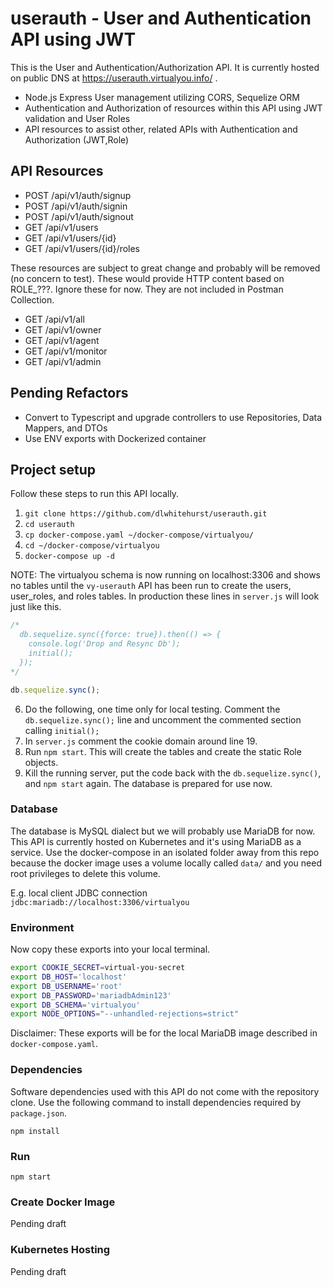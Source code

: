 # userauth - User and Authentication API using JWT

This is the User and Authentication/Authorization API. It is currently hosted on public
DNS at https://userauth.virtualyou.info/ .

- Node.js Express User management utilizing CORS, Sequelize ORM
- Authentication and Authorization of resources within this API using JWT validation and User Roles
- API resources to assist other, related APIs with Authentication and Authorization (JWT,Role)

## API Resources
- POST /api/v1/auth/signup 
- POST /api/v1/auth/signin
- POST /api/v1/auth/signout
- GET /api/v1/users
- GET /api/v1/users/{id}
- GET /api/v1/users/{id}/roles

These resources are subject to great change and probably will be removed (no concern to test). These would provide
HTTP content based on ROLE_???. Ignore these for now. They are not included in Postman Collection.

- GET /api/v1/all
- GET /api/v1/owner
- GET /api/v1/agent
- GET /api/v1/monitor
- GET /api/v1/admin

## Pending Refactors
- Convert to Typescript and upgrade controllers to use Repositories, Data Mappers, and DTOs
- Use ENV exports with Dockerized container

## Project setup
Follow these steps to run this API locally.
1. `git clone https://github.com/dlwhitehurst/userauth.git`
2. `cd userauth`
3. `cp docker-compose.yaml ~/docker-compose/virtualyou/`
4. `cd ~/docker-compose/virtualyou`
5. `docker-compose up -d`

NOTE: The virtualyou schema is now running on localhost:3306 and shows no tables until the `vy-userauth`
API has been run to create the users, user_roles, and roles tables. In production these lines in `server.js`
will look just like this.

```javascript
/*
  db.sequelize.sync({force: true}).then(() => {
    console.log('Drop and Resync Db');
    initial();
  });
*/

db.sequelize.sync();
```
6. Do the following, one time only for local testing. Comment the `db.sequelize.sync();` line and uncomment
   the commented section calling `initial();`
7. In `server.js` comment the cookie domain around line 19.
8. Run `npm start`. This will create the tables and create the static Role objects.
9. Kill the running server, put the code back with the `db.sequelize.sync()`, and `npm start` again. The database is prepared for use
   now.

### Database
The database is MySQL dialect but we will probably use MariaDB for now. This API is currently hosted on
Kubernetes and it's using MariaDB as a service. Use the docker-compose in an isolated folder away from
this repo because the docker image uses a volume locally called `data/` and you need root privileges to
delete this volume.

E.g. local client JDBC connection `jdbc:mariadb://localhost:3306/virtualyou`

### Environment
Now copy these exports into your local terminal.
```bash
export COOKIE_SECRET=virtual-you-secret
export DB_HOST='localhost'
export DB_USERNAME='root'
export DB_PASSWORD='mariadbAdmin123'
export DB_SCHEMA='virtualyou'
export NODE_OPTIONS="--unhandled-rejections=strict"
```
Disclaimer: These exports will be for the local MariaDB image described in `docker-compose.yaml`.

### Dependencies
Software dependencies used with this API do not come with the repository
clone. Use the following command to install dependencies required by  `package.json`.

```
npm install
```

### Run
```
npm start
```

### Create Docker Image
Pending draft

### Kubernetes Hosting
Pending draft
